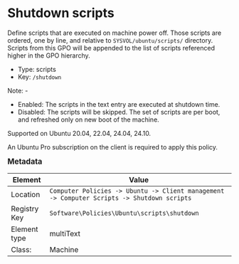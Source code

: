 # Shutdown scripts

Define scripts that are executed on machine power off.
Those scripts are ordered, one by line, and relative to `SYSVOL/ubuntu/scripts/` directory.
Scripts from this GPO will be appended to the list of scripts referenced higher in the GPO hierarchy.


- Type: scripts
- Key: `/shutdown`

Note: -
 * Enabled: The scripts in the text entry are executed at shutdown time.
 * Disabled: The scripts will be skipped.
 The set of scripts are per boot, and refreshed only on new boot of the machine.


Supported on Ubuntu 20.04, 22.04, 24.04, 24.10.

An Ubuntu Pro subscription on the client is required to apply this policy.



<span style="font-size: larger;">**Metadata**</span>

| Element      | Value            |
| ---          | ---              |
| Location     | `Computer Policies -> Ubuntu -> Client management -> Computer Scripts -> Shutdown scripts`    |
| Registry Key | `Software\Policies\Ubuntu\scripts\shutdown`         |
| Element type | multiText |
| Class:       | Machine       |
